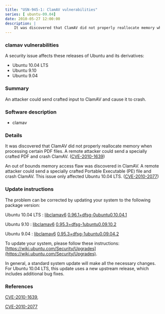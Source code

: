 ```yaml
---
title: "USN-945-1: ClamAV vulnerabilities"
series: [ ubuntu-09.04]
date: 2010-05-27 12:00:00
description: |
    It was discovered that ClamAV did not properly reallocate memory when processing certain PDF files. A remote attacker could send a specially crafted PDF and crash ClamAV. ([CVE-2010-1639](http://people.ubuntu.com/~ubuntu-security/cve/CVE-2010-1639))
--- 
```

 
### clamav vulnerabilities

A security issue affects these releases of Ubuntu and its derivatives:

* Ubuntu 10.04 LTS
* Ubuntu 9.10
* Ubuntu 9.04

### Summary

An attacker could send crafted input to ClamAV and cause it to crash. 

### Software description

* clamav 

### Details

It was discovered that ClamAV did not properly reallocate memory when processing certain PDF files. A remote attacker could send a specially crafted PDF and crash ClamAV. ([CVE-2010-1639](http://people.ubuntu.com/~ubuntu-security/cve/CVE-2010-1639))

An out of bounds memory access flaw was discovered in ClamAV. A remote attacker could send a specially crafted Portable Executable (PE) file and crash ClamAV. This issue only affected Ubuntu 10.04 LTS. ([CVE-2010-2077](http://people.ubuntu.com/~ubuntu-security/cve/CVE-2010-2077)) 

### Update instructions

The problem can be corrected by updating your system to the following package version:

Ubuntu 10.04 LTS
 : [libclamav6](https://launchpad.net/ubuntu/+source/clamav) <span> [0.96.1+dfsg-0ubuntu0.10.04.1](https://launchpad.net/ubuntu/+source/clamav/0.96.1+dfsg-0ubuntu0.10.04.1) </span> 

Ubuntu 9.10
 : [libclamav6](https://launchpad.net/ubuntu/+source/clamav) <span> [0.95.3+dfsg-1ubuntu0.09.10.2](https://launchpad.net/ubuntu/+source/clamav/0.95.3+dfsg-1ubuntu0.09.10.2) </span> 

Ubuntu 9.04
 : [libclamav6](https://launchpad.net/ubuntu/+source/clamav) <span> [0.95.3+dfsg-1ubuntu0.09.04.2](https://launchpad.net/ubuntu/+source/clamav/0.95.3+dfsg-1ubuntu0.09.04.2) </span> 

To update your system, please follow these instructions: [https://wiki.ubuntu.com/Security/Upgrades](https://wiki.ubuntu.com/Security/Upgrades).

In general, a standard system update will make all the necessary changes. For Ubuntu 10.04 LTS, this update uses a new upstream release, which includes additional bug fixes. 

### References

 [CVE-2010-1639](http://people.ubuntu.com/~ubuntu-security/cve/CVE-2010-1639), 

 [CVE-2010-2077](http://people.ubuntu.com/~ubuntu-security/cve/CVE-2010-2077)
 

